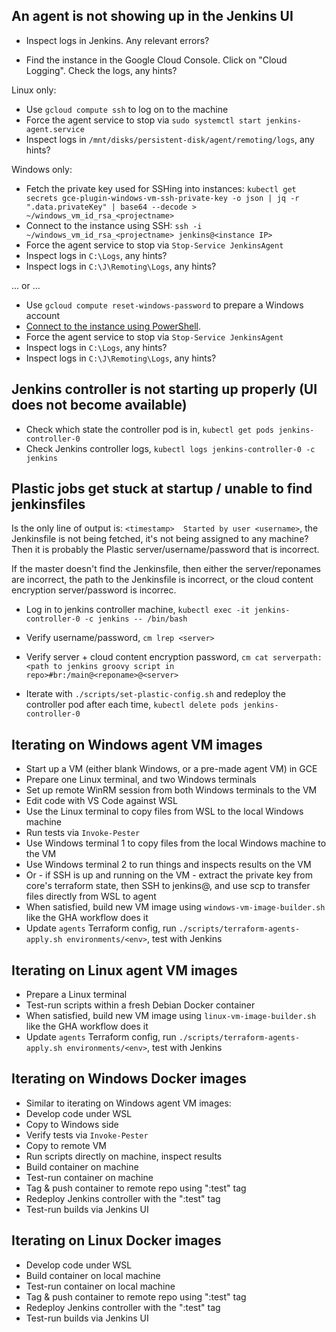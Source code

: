 ## An agent is not showing up in the Jenkins UI

* Inspect logs in Jenkins. Any relevant errors?

* Find the instance in the Google Cloud Console. Click on "Cloud Logging". Check the logs, any hints?

Linux only:
* Use `gcloud compute ssh` to log on to the machine
* Force the agent service to stop via `sudo systemctl start jenkins-agent.service`
* Inspect logs in `/mnt/disks/persistent-disk/agent/remoting/logs`, any hints?

Windows only:
* Fetch the private key used for SSHing into instances: `kubectl get secrets gce-plugin-windows-vm-ssh-private-key -o json | jq -r ".data.privateKey" | base64 --decode > ~/windows_vm_id_rsa_<projectname>`
* Connect to the instance using SSH: `ssh -i ~/windows_vm_id_rsa_<projectname> jenkins@<instance IP>`
* Force the agent service to stop via `Stop-Service JenkinsAgent`
* Inspect logs in `C:\Logs`, any hints?
* Inspect logs in `C:\J\Remoting\Logs`, any hints?

... or ...

* Use `gcloud compute reset-windows-password` to prepare a Windows account
* [Connect to the instance using PowerShell](https://cloud.google.com/compute/docs/instances/windows/connecting-powershell).
* Force the agent service to stop via `Stop-Service JenkinsAgent`
* Inspect logs in `C:\Logs`, any hints?
* Inspect logs in `C:\J\Remoting\Logs`, any hints?

## Jenkins controller is not starting up properly (UI does not become available)

* Check which state the controller pod is in, `kubectl get pods jenkins-controller-0`
* Check Jenkins controller logs, `kubectl logs jenkins-controller-0 -c jenkins`

## Plastic jobs get stuck at startup / unable to find jenkinsfiles

Is the only line of output is: `<timestamp>  Started by user <username>`, the Jenkinsfile is not being fetched, it's not being assigned to any machine? Then it is probably the Plastic server/username/password that is incorrect.

If the master doesn't find the Jenkinsfile, then either the server/reponames are incorrect, the path to the Jenkinsfile is incorrect, or the cloud content encryption server/password is incorrec.

* Log in to jenkins controller machine, `kubectl exec -it jenkins-controller-0 -c jenkins -- /bin/bash`

* Verify username/password, `cm lrep <server>`

* Verify server + cloud content encryption password, `cm cat serverpath:<path to jenkins groovy script in repo>#br:/main@<reponame>@<server>`

* Iterate with `./scripts/set-plastic-config.sh` and redeploy the controller pod after each time, `kubectl delete pods jenkins-controller-0`

## Iterating on Windows agent VM images

* Start up a VM (either blank Windows, or a pre-made agent VM) in GCE
* Prepare one Linux terminal, and two Windows terminals
* Set up remote WinRM session from both Windows terminals to the VM
* Edit code with VS Code against WSL
* Use the Linux terminal to copy files from WSL to the local Windows machine
* Run tests via `Invoke-Pester`
* Use Windows terminal 1 to copy files from the local Windows machine to the VM
* Use Windows terminal 2 to run things and inspects results on the VM
* Or - if SSH is up and running on the VM - extract the private key from core's terraform state, then SSH to jenkins@<agent IP>, and use scp to transfer files directly from WSL to agent
* When satisfied, build new VM image using `windows-vm-image-builder.sh` like the GHA workflow does it
* Update `agents` Terraform config, run `./scripts/terraform-agents-apply.sh environments/<env>`, test with Jenkins

## Iterating on Linux agent VM images

* Prepare a Linux terminal
* Test-run scripts within a fresh Debian Docker container
* When satisfied, build new VM image using `linux-vm-image-builder.sh` like the GHA workflow does it
* Update `agents` Terraform config, run `./scripts/terraform-agents-apply.sh environments/<env>`, test with Jenkins

## Iterating on Windows Docker images

* Similar to iterating on Windows agent VM images:
* Develop code under WSL
* Copy to Windows side
* Verify tests via `Invoke-Pester`
* Copy to remote VM
* Run scripts directly on machine, inspect results
* Build container on machine
* Test-run container on machine
* Tag & push container to remote repo using ":test" tag
* Redeploy Jenkins controller with the ":test" tag
* Test-run builds via Jenkins UI

## Iterating on Linux Docker images

* Develop code under WSL
* Build container on local machine
* Test-run container on local machine
* Tag & push container to remote repo using ":test" tag
* Redeploy Jenkins controller with the ":test" tag
* Test-run builds via Jenkins UI
